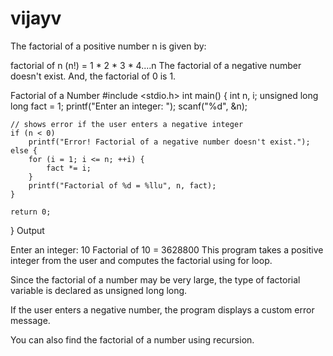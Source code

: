 # vijayv
The factorial of a positive number n is given by:

factorial of n (n!) = 1 * 2 * 3 * 4....n
The factorial of a negative number doesn't exist. And, the factorial of 0 is 1.

Factorial of a Number
#include <stdio.h>
int main() {
    int n, i;
    unsigned long long fact = 1;
    printf("Enter an integer: ");
    scanf("%d", &n);

    // shows error if the user enters a negative integer
    if (n < 0)
        printf("Error! Factorial of a negative number doesn't exist.");
    else {
        for (i = 1; i <= n; ++i) {
            fact *= i;
        }
        printf("Factorial of %d = %llu", n, fact);
    }

    return 0;
}
Output

Enter an integer: 10
Factorial of 10 = 3628800
This program takes a positive integer from the user and computes the factorial using for loop.

Since the factorial of a number may be very large, the type of factorial variable is declared as unsigned long long.

If the user enters a negative number, the program displays a custom error message.

You can also find the factorial of a number using recursion.
